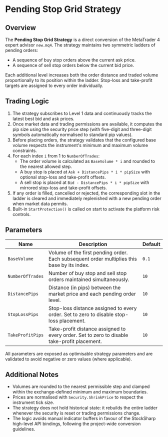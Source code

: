 # Pending Stop Grid Strategy

## Overview
The **Pending Stop Grid Strategy** is a direct conversion of the MetaTrader 4 expert advisor `new.mq4`. The strategy maintains two symmetric ladders of pending orders:

- A sequence of buy stop orders above the current ask price.
- A sequence of sell stop orders below the current bid price.

Each additional level increases both the order distance and traded volume proportionally to its position within the ladder. Stop-loss and take-profit targets are assigned to every order individually.

## Trading Logic
1. The strategy subscribes to Level 1 data and continuously tracks the latest best bid and ask prices.
2. Once market data and trading permissions are available, it computes the pip size using the security price step (with five-digit and three-digit symbols automatically normalised to standard pip values).
3. Before placing orders, the strategy validates that the configured base volume respects the instrument's minimum and maximum volume constraints.
4. For each index `i` from 1 to `NumberOfTrades`:
   - The order volume is calculated as `BaseVolume * i` and rounded to the nearest allowed step.
   - A buy stop is placed at `Ask + DistancePips * i * pipSize` with optional stop-loss and take-profit offsets.
   - A sell stop is placed at `Bid - DistancePips * i * pipSize` with mirrored stop-loss and take-profit offsets.
5. If any order is filled, cancelled or rejected, the corresponding slot in the ladder is cleared and immediately replenished with a new pending order when market data permits.
6. Built-in `StartProtection()` is called on start to activate the platform risk controls.

## Parameters
| Name | Description | Default |
| --- | --- | --- |
| `BaseVolume` | Volume of the first pending order. Each subsequent order multiplies this base by its index. | `0.1` |
| `NumberOfTrades` | Number of buy stop and sell stop orders maintained simultaneously. | `10` |
| `DistancePips` | Distance (in pips) between the market price and each pending order level. | `10` |
| `StopLossPips` | Stop-loss distance assigned to every order. Set to zero to disable stop-loss placement. | `10` |
| `TakeProfitPips` | Take-profit distance assigned to every order. Set to zero to disable take-profit placement. | `10` |

All parameters are exposed as optimisable strategy parameters and are validated to avoid negative or zero values (where applicable).

## Additional Notes
- Volumes are rounded to the nearest permissible step and clamped within the exchange-defined minimum and maximum boundaries.
- Prices are normalised with `Security.ShrinkPrice` to respect the instrument tick size.
- The strategy does not hold historical state: it rebuilds the entire ladder whenever the security is reset or trading permissions change.
- The logic avoids manual indicator buffers in favour of the StockSharp high-level API bindings, following the project-wide conversion guidelines.
